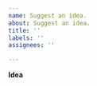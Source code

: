 ```yaml
---
name: Suggest an idea.
about: Suggest an idea.
title: ''
labels: ''
assignees: ''

---
```


**Idea**
